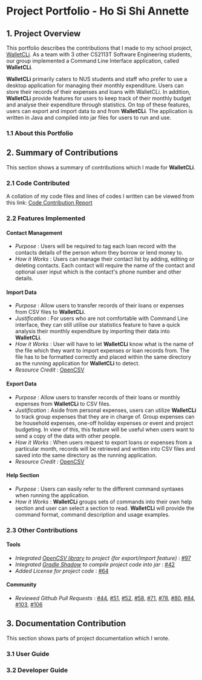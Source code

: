 # Project Portfolio - Ho Si Shi Annette
## 1. Project Overview
This portfolio describes the contributions that I made to my school project, [WalletCLi](https://github.com/AY1920S1-CS2113T-W17-2/main).  As a team with 3 other CS2113T Software Engineering students, our group implemented a Command Line Interface application, called **WalletCLi**. 

**WalletCLi** primarily caters to NUS students and staff who prefer to use a desktop application for managing their monthly expenditure. Users can store their records of their expenses and loans with WalletCLi. In addition, **WalletCLi** provide features for users to keep track of their monthly budget and analyse their expenditure through statistics. On top of these features, users can export and import data to and from **WalletCLi**. The application is written in Java and compiled into jar files for users to run and use.
### 1.1 About this Portfolio
## 2. Summary of Contributions
This section shows a summary of contributions which I made for **WalletCLi**.
### 2.1 Code Contributed
A collation of my code files and lines of codes I written can be viewed from this link: 
[Code Contribution Report](https://nuscs2113-ay1920s1.github.io/dashboard/#=undefined&search=Xdecosee)
### 2.2 Features Implemented
#### Contact Management
* _Purpose_ : Users will be required to tag each loan record with the contacts details of the person whom they borrow or lend money to. 
* _How it Works_ : Users can manage their contact list by adding, editing or deleting contacts. Each contact will require the name of the contact and optional user input which is the contact's phone number and other details.
#### Import Data
* _Purpose_ : Allow users to transfer records of their loans or expenses from CSV files to **WalletCLi**. 
* _Justification_ : For users who are not comfortable with Command Line interface, they can still utilise our statistics feature to have a quick analysis their monthly expenditure by importing their data into **WalletCLi**.
* _How it Works_ : User will have to let **WalletCLi** know what is the name of the file which they want to import expenses or loan records from. The file has to be formatted correctly and placed within the same directory as the running application for **WalletCLi** to detect.
* _Resource Credit_ : [OpenCSV](http://opencsv.sourceforge.net/)
#### Export Data
* _Purpose_ : Allow users to transfer records of their loans or monthly expenses from **WalletCLi** to CSV files.
* _Justification_ : Aside from personal expenses, users can utilize **WalletCLi** to track group expenses that they are in charge of. Group expenses can be household expenses, one-off holiday expenses or event and project budgeting. In view of this, this feature will be useful when users want to send a copy of the data with other people.
* _How it Works_ : When users request to export loans or expenses from a particular month, records will be retrieved and written into CSV files and saved into the same directory as the running application.
* _Resource Credit_ : [OpenCSV](http://opencsv.sourceforge.net/)
#### Help Section
* _Purpose_ : Users can easily refer to the different command syntaxes when running the application.
* _How it Works_ :  **WalletCLi** groups sets of commands into their own help section and user can select a section to read. **WalletCLi** will provide the command format, command description and usage examples.
### 2.3 Other Contributions
#### Tools
* _Integrated [OpenCSV library](http://opencsv.sourceforge.net/) to project (for export/import feature)_ : [#97](https://github.com/AY1920S1-CS2113T-W17-2/main/pull/97)
* _Integrated [Gradle Shadow](https://github.com/johnrengelman/shadow) to compile project code into jar_ : [#42](https://github.com/AY1920S1-CS2113T-W17-2/main/pull/42)
* _Added License for project code_ : [#64](https://github.com/AY1920S1-CS2113T-W17-2/main/pull/64)
#### Community
* _Reviewed Github Pull Requests_ : [#44](https://github.com/AY1920S1-CS2113T-W17-2/main/pull/44), [#51](https://github.com/AY1920S1-CS2113T-W17-2/main/pull/51), [#52](https://github.com/AY1920S1-CS2113T-W17-2/main/pull/52), [#58](https://github.com/AY1920S1-CS2113T-W17-2/main/pull/58), [#71](https://github.com/AY1920S1-CS2113T-W17-2/main/pull/71), [#78](https://github.com/AY1920S1-CS2113T-W17-2/main/pull/78), [#80](https://github.com/AY1920S1-CS2113T-W17-2/main/pull/80), [#84](https://github.com/AY1920S1-CS2113T-W17-2/main/pull/84), [#103](https://github.com/AY1920S1-CS2113T-W17-2/main/pull/103), [#106](https://github.com/AY1920S1-CS2113T-W17-2/main/pull/106)
## 3. Documentation Contribution
This section shows parts of project documentation which I wrote.
### 3.1 User Guide

### 3.2 Developer Guide
